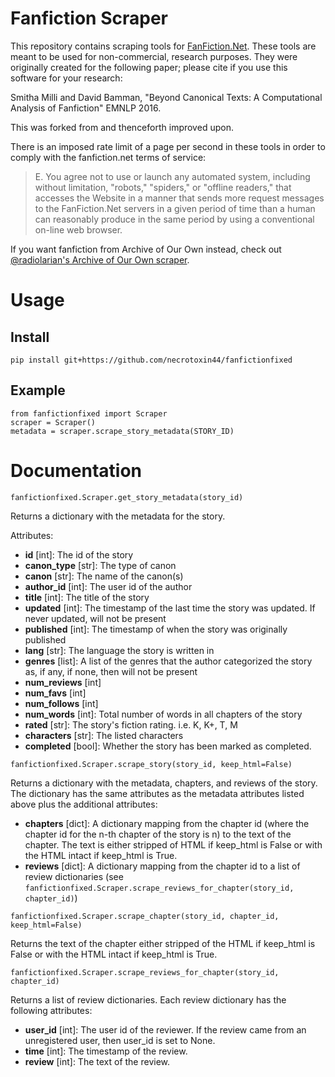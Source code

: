 # Fanfiction Scraper
This repository contains scraping tools for [FanFiction.Net](http://fanfiction.net). These tools are meant to be used for non-commercial, research purposes. They were originally created for the following paper; please cite if you use this software for your research:

Smitha Milli and David Bamman, "Beyond Canonical Texts: A Computational Analysis of Fanfiction" EMNLP 2016.

This was forked from and thenceforth improved upon.

There is an imposed rate limit of a page per second in these tools in order to comply with the fanfiction.net terms of service:
> E. You agree not to use or launch any automated system, including without limitation, "robots," "spiders," or "offline readers," that accesses the Website in a manner that  sends more request messages to the FanFiction.Net servers in a given period of time than a human can reasonably produce in the same period by using a conventional on-line web browser.

If you want fanfiction from Archive of Our Own instead, check out [@radiolarian's Archive of Our Own scraper](https://github.com/radiolarian/AO3Scraper).

# Usage

## Install
    pip install git+https://github.com/necrotoxin44/fanfictionfixed

## Example
    from fanfictionfixed import Scraper
    scraper = Scraper()
    metadata = scraper.scrape_story_metadata(STORY_ID)

# Documentation
```
fanfictionfixed.Scraper.get_story_metadata(story_id)
```
  Returns a dictionary with the metadata for the story.

  Attributes:

  * **id** [int]: The id of the story
  * **canon_type** [str]: The type of canon
  * **canon** [str]: The name of the canon(s)
  * **author_id** [int]: The user id of the author
  * **title** [int]: The title of the story
  * **updated** [int]: The timestamp of the last time the story was updated. If never updated, will not be present
  * **published** [int]: The timestamp of when the story was originally published
  * **lang** [str]: The language the story is written in
  * **genres** [list]: A list of the genres that the author categorized the story as, if any, if none, then will not be present
  * **num_reviews** [int]
  * **num_favs** [int]
  * **num_follows** [int]
  * **num_words** [int]: Total number of words in all chapters of the story
  * **rated** [str]: The story's fiction rating. i.e. K, K+, T, M
  * **characters** [str]: The listed characters
  * **completed** [bool]: Whether the story has been marked as completed.

```
fanfictionfixed.Scraper.scrape_story(story_id, keep_html=False)
```

  Returns a dictionary with the metadata, chapters, and reviews of the story. The dictionary has the same attributes as the metadata attributes listed above plus the additional attributes:

  * **chapters** [dict]: A dictionary mapping from the chapter id (where the chapter id for the n-th chapter of the story is n) to the text of the chapter. The text is either stripped of HTML if keep_html is False or with the HTML intact if keep_html is True.
  * **reviews** [dict]: A dictionary mapping from the chapter id to a list of review dictionaries (see ```fanfictionfixed.Scraper.scrape_reviews_for_chapter(story_id, chapter_id)```)

```
fanfictionfixed.Scraper.scrape_chapter(story_id, chapter_id, keep_html=False)
```
  Returns the text of the chapter either stripped of the HTML if keep_html is False or with the HTML intact if keep_html is True.

```
fanfictionfixed.Scraper.scrape_reviews_for_chapter(story_id, chapter_id)
```
  Returns a list of review dictionaries. Each review dictionary has the following attributes:

  * **user_id** [int]: The user id of the reviewer. If the review came from an unregistered user, then user_id is set to None.
  * **time** [int]: The timestamp of the review.
  * **review** [int]: The text of the review.

